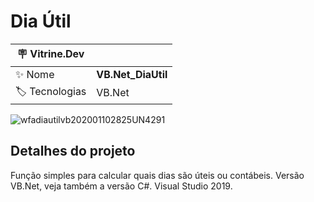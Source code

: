 <h1 align="left">Dia Útil</h1>

| :placard: Vitrine.Dev |  |
| -------------  | --- |
| :sparkles: Nome        | **VB.Net_DiaUtil**
| :label: Tecnologias | VB.Net

![wfadiautilvb202001102825UN4291](https://user-images.githubusercontent.com/24603753/204394155-c8350dde-c6d8-4a68-bd2b-45cb0e5b0c91.jpg#vitrinedev)

<h2 align="left">Detalhes do projeto</h2>

Função simples para calcular quais dias são úteis ou contábeis. Versão VB.Net, veja também a versão C#. Visual Studio 2019.
